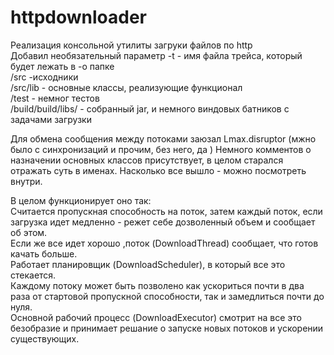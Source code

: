 # httpdownloader
Реализация консольной утилиты загруки файлов по http  
Добавил необязательный параметр -t - имя файла трейса, который будет лежать в -o папке  
/src -исходники  
/src/lib - основные классы, реализующие функционал  
/test - немног тестов  
/build/build/libs/ - собранный jar, и немного виндовых батников с задачами загрузки  

Для обмена сообщения между потоками заюзал Lmax.disruptor (мжно было с синхронизаций и прочим, без него, да )
Немного комментов о назначении основных классов присутствует, в целом старался отражать суть в именах. Насколько все вышло - можно посмотреть внутри.  
  
В целом функционирует оно так:  
Считается пропускная способность на поток, затем каждый поток, если загрузка идет медленно - режет себе дозволенный объем и сообщает об этом.  
Если же все идет хорошо ,поток (DownloadThread) сообщает, что готов качать больше.  
Работает планировщик (DownloadScheduler), в который все это стекается.  
Каждому потоку может быть позволено как ускориться почти в два раза от стартовой пропускной способности, так и замедлиться почти до нуля.  
Основной рабочий процесс (DownloadExecutor) смотрит на все это безобразие и принимает решание о запуске новых потоков и ускорении существующих.
